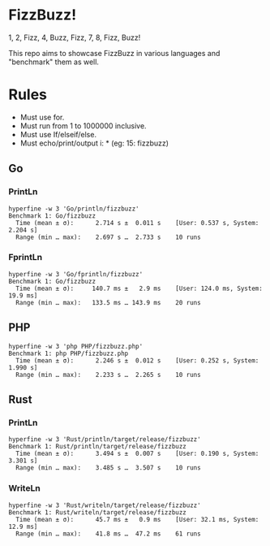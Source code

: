 # FizzBuzz!
1, 2, Fizz, 4, Buzz, Fizz, 7, 8, Fizz, Buzz!

This repo aims to showcase FizzBuzz in various languages and "benchmark" them as well.

# Rules
* Must use for.
* Must run from 1 to 1000000 inclusive.
* Must use If/elseif/else.
* Must echo/print/output i: * (eg: 15: fizzbuzz)

## Go
### PrintLn
```
hyperfine -w 3 'Go/println/fizzbuzz'
Benchmark 1: Go/fizzbuzz
  Time (mean ± σ):      2.714 s ±  0.011 s    [User: 0.537 s, System: 2.204 s]
  Range (min … max):    2.697 s …  2.733 s    10 runs
```

### FprintLn
```
hyperfine -w 3 'Go/fprintln/fizzbuzz'
Benchmark 1: Go/fizzbuzz
  Time (mean ± σ):     140.7 ms ±   2.9 ms    [User: 124.0 ms, System: 19.9 ms]
  Range (min … max):   133.5 ms … 143.9 ms    20 runs
```

## PHP
```
hyperfine -w 3 'php PHP/fizzbuzz.php'
Benchmark 1: php PHP/fizzbuzz.php
  Time (mean ± σ):      2.246 s ±  0.012 s    [User: 0.252 s, System: 1.990 s]
  Range (min … max):    2.233 s …  2.265 s    10 runs
```

## Rust
### PrintLn
```
hyperfine -w 3 'Rust/println/target/release/fizzbuzz'
Benchmark 1: Rust/println/target/release/fizzbuzz
  Time (mean ± σ):      3.494 s ±  0.007 s    [User: 0.190 s, System: 3.301 s]
  Range (min … max):    3.485 s …  3.507 s    10 runs
```

### WriteLn
```
hyperfine -w 3 'Rust/writeln/target/release/fizzbuzz'
Benchmark 1: Rust/writeln/target/release/fizzbuzz
  Time (mean ± σ):      45.7 ms ±   0.9 ms    [User: 32.1 ms, System: 12.9 ms]
  Range (min … max):    41.8 ms …  47.2 ms    61 runs
```
